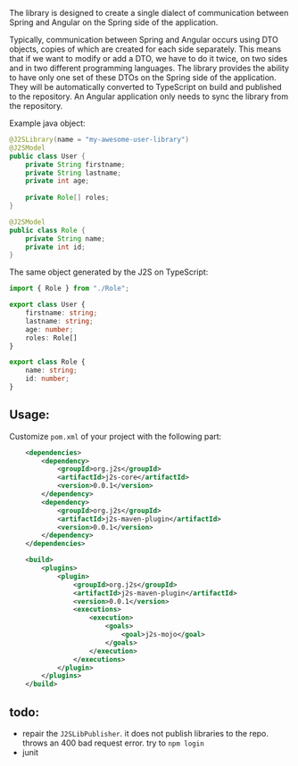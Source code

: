 The library is designed to create a single dialect of communication between Spring and Angular on the Spring side of the application. 

Typically, communication between Spring and Angular occurs using DTO objects, copies of which are created for each side separately. 
This means that if we want to modify or add a DTO, we have to do it twice, on two sides and in two different programming languages. 
The library provides the ability to have only one set of these DTOs on the Spring side of the application. 
They will be automatically converted to TypeScript on build and published to the repository. 
An Angular application only needs to sync the library from the repository.

Example java object:
```java
@J2SLibrary(name = "my-awesome-user-library")
@J2SModel
public class User {
    private String firstname;
    private String lastname;
    private int age;
    
    private Role[] roles;
}

@J2SModel
public class Role {
    private String name;
    private int id;
}
```

The same object generated by the J2S on TypeScript:
```typescript
import { Role } from "./Role";

export class User {
    firstname: string;
    lastname: string;
    age: number;
    roles: Role[]
}

export class Role {
    name: string;
    id: number;
}
```


## Usage:

Customize `pom.xml` of your project with the following part:
```xml
    <dependencies>
        <dependency>
            <groupId>org.j2s</groupId>
            <artifactId>j2s-core</artifactId>
            <version>0.0.1</version>
        </dependency>
        <dependency>
            <groupId>org.j2s</groupId>
            <artifactId>j2s-maven-plugin</artifactId>
            <version>0.0.1</version>
        </dependency>
    </dependencies>

    <build>
        <plugins>
            <plugin>
                <groupId>org.j2s</groupId>
                <artifactId>j2s-maven-plugin</artifactId>
                <version>0.0.1</version>
                <executions>
                    <execution>
                        <goals>
                            <goal>j2s-mojo</goal>
                        </goals>
                    </execution>
                </executions>
            </plugin>
        </plugins>
    </build>
```

## todo:

* repair the `J2SLibPublisher`. it does not publish libraries to the repo. throws an 400 bad request error. try to `npm login`
* junit